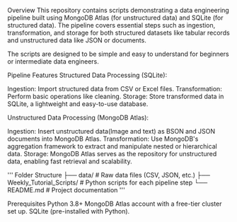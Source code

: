 Overview
This repository contains scripts demonstrating a data engineering pipeline built using MongoDB Atlas (for unstructured data) and SQLite (for structured data). The pipeline covers essential steps such as ingestion, transformation, and storage for both structured datasets like tabular records and unstructured data like JSON or documents.

The scripts are designed to be simple and easy to understand for beginners or intermediate data engineers.

Pipeline Features
Structured Data Processing (SQLite):

Ingestion: Import structured data from CSV or Excel files.
Transformation: Perform basic operations like cleaning.
Storage: Store transformed data in SQLite, a lightweight and easy-to-use database.


Unstructured Data Processing (MongoDB Atlas):

Ingestion: Insert unstructured data(Image and text) as BSON and JSON documents into MongoDB Atlas.
Transformation: Use MongoDB's aggregation framework to extract and manipulate nested or hierarchical data.
Storage: MongoDB Atlas serves as the repository for unstructured data, enabling fast retrieval and scalability.

'''
Folder Structure
├── data/                       # Raw data files (CSV, JSON, etc.)
├── Weekly_Tutorial_Scripts/    # Python scripts for each pipeline step
└── README.md            # Project documentation
'''



Prerequisites
Python 3.8+
MongoDB Atlas account with a free-tier cluster set up.
SQLite (pre-installed with Python).

